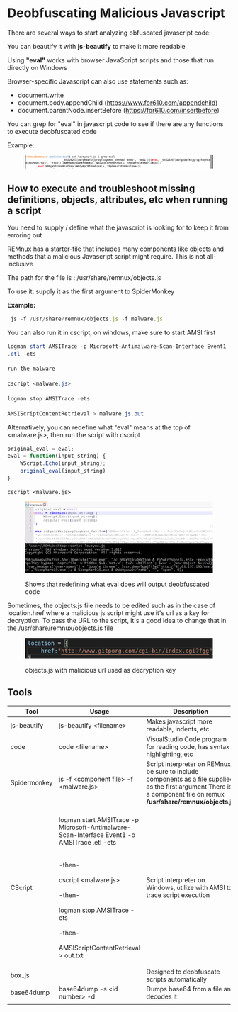 # Deobfuscating Malicious Javascript

There are several ways to start analyzing obfuscated javascript code:

You can beautify it with **js-beautify** to make it more readable

Using **"eval"** works with browser JavaScript scripts and those that run directly on Windows

Browser-specific Javascript can also use statements such as:

* document.write
* document.body.appendChild  (https://www.for610.com/appendchild)
* document.parentNode.insertBefore (https://for610.com/insertbefore)

You can grep for "eval" in javascript code to see if there are any functions to execute deobfuscated code

Example:

<figure><img src="../../.gitbook/assets/image.png" alt=""><figcaption></figcaption></figure>

## How to execute and troubleshoot missing definitions, objects, attributes, etc when running a script

You need to supply / define what the javascript is looking for to keep it from erroring out

REMnux has a starter-file that includes many components like objects and methods that a malicious Javascript script might require. This is not all-inclusive

The path for the file is : /usr/share/remnux/objects.js

To use it, supply it as the first argument to SpiderMonkey

**Example:**

```javascript
 js -f /usr/share/remnux/objects.js -f malware.js
```

You can also run it in cscript, on windows, make sure to start AMSI first

```powershell
logman start AMSITrace -p Microsoft-Antimalware-Scan-Interface Event1 -o AMSITrace
.etl -ets

run the malware

cscript <malware.js>

logman stop AMSITrace -ets

AMSIScriptContentRetrieval > malware.js.out

```

Alternatively, you can redefine what "eval" means at the top of \<malware.js>, then run the script with cscript

```javascript
original_eval = eval;
eval = function(input_string) {
	WScript.Echo(input_string);
	original_eval(input_string)
}
```

```
cscript <malware.js>
```

<figure><img src="../../.gitbook/assets/image (1).png" alt=""><figcaption><p>Shows that redefining what eval does will output deobfuscated code </p></figcaption></figure>

Sometimes, the objects.js file needs to be edited such as in the case of location.href where a malicious js script might use it's url as a key for decryption. To pass the URL to the script, it's a good idea to change that in the /usr/share/remnux/objects.js file

<figure><img src="../../.gitbook/assets/image (2).png" alt=""><figcaption><p>objects.js with malicious url used as decryption key</p></figcaption></figure>





## Tools

| Tool         | Usage                                                                                                                                                                                                                                                            | Description                                                                                                                                                              |
| ------------ | ---------------------------------------------------------------------------------------------------------------------------------------------------------------------------------------------------------------------------------------------------------------- | ------------------------------------------------------------------------------------------------------------------------------------------------------------------------ |
| js-beautify  | js-beautify \<filename>                                                                                                                                                                                                                                          | Makes javascript more readable, indents, etc                                                                                                                             |
| code         | code \<filename>                                                                                                                                                                                                                                                 | VisualStudio Code program for reading code, has syntax highlighting, etc                                                                                                 |
| Spidermonkey | js -f \<component file> -f \<malware.js>                                                                                                                                                                                                                         | Script interpreter on REMnux, be sure to include components as a file supplied as the first argument There is a component file on remux **/usr/share/remnux/objects.js** |
|              |                                                                                                                                                                                                                                                                  |                                                                                                                                                                          |
| CScript      | <p>logman start AMSITrace -p Microsoft-Antimalware-Scan-Interface Event1 -o AMSITrace .etl -ets<br><br><br>-then-<br><br>cscript &#x3C;malware.js><br><br>-then-<br><br>logman stop AMSITrace -ets<br><br>-then-<br><br>AMSIScriptContentRetrieval > out.txt</p> | Script interpreter on Windows, utilize with AMSI to trace script execution                                                                                               |
| box..js      |                                                                                                                                                                                                                                                                  | Designed to deobfuscate scripts automatically                                                                                                                            |
| base64dump   | base64dump -s \<id number> -d                                                                                                                                                                                                                                    | Dumps base64 from a file and decodes it                                                                                                                                  |
|              |                                                                                                                                                                                                                                                                  |                                                                                                                                                                          |
